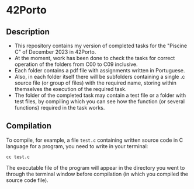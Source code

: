  # 42Porto
## Description
* This repository contains my version of completed tasks for the "Piscine C" of December 2023 in 42Porto.
* At the moment, work has been done to check the tasks for correct operation of the folders from C00 to C09 inclusive.
* Each folder contains a pdf file with assignments written in Portuguese.
* Also, in each folder itself there will be subfolders containing a single .c source file (or group of files) with the required name, storing within themselves the execution of the required task.
* The folder of the completed task may contain a test file or a folder with test files, by compiling which you can see how the function (or several functions) required in the task works.
## Compilation
To compile, for example, a file `test.c` containing written source code in C language for a program, you need to write in your terminal:
```
cc test.c
```
The executable file of the program will appear in the directory you went to through the terminal window before compilation (in which you compiled the source code file).
